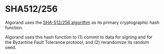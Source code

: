 # SHA512/256

Algorand uses the [SHA-512/256 algorithm](https://doi.org/10.6028/NIST.FIPS.180-4)
as its primary cryptographic hash function.

Algorand uses this hash function to (1) commit to data for signing and for the Byzantine
Fault Tolerance protocol, and (2) rerandomize its random seed.
